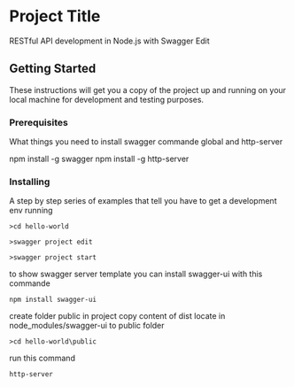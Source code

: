 # Project Title

RESTful API development in Node.js with Swagger Edit

## Getting Started

These instructions will get you a copy of the project up and running on your local machine for development and testing purposes.

### Prerequisites

What things you need to install swagger commande global and http-server

npm install -g swagger
npm install -g http-server

### Installing

A step by step series of examples that tell you have to get a development env running

```
>cd hello-world

>swagger project edit

>swagger project start
```

to show swagger server template you can install swagger-ui with this commande
```
npm install swagger-ui
```
create folder public in project
copy  content of dist locate in node_modules/swagger-ui to public folder

```
>cd hello-world\public
```

run this command
```
http-server
```





